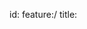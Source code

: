 id: feature:<area>/<slug>
title: <Title>
status: Draft | Spec | Adopted | Deprecated
owner: <name>
created: <date>
updated: <date>
goal: <what problem it solves>
scope: []
out_of_scope: []
success_metrics: []
links:
  stories: []
  tasks: []
notes: |
  Background, rationale, diagrams if any.

